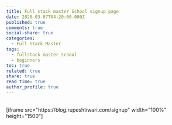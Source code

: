 ```yaml
---
title: Full stack master School signup page
date: 2020-03-07T04:20:00.000Z
published: true
comments: true
social-share: true
categories:
  - Full Stack Master
tags:
  - fullstack master school
  - beginners
toc: true
related: true
share: true
read_time: true
author_profile: true
---
```


<p><!-- wp:shortcode --><br />
[iframe src="https://blog.rupeshtiwari.com/signup" width="100%" height="1500"]<br />
<!-- /wp:shortcode --></p>

